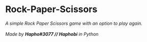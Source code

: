 # Rock-Paper-Scissors
<i>A simple Rock Paper Scissors game with an option to play again. <br><br>Made by <b>Hapho#3077 // Haphobi</b> in Python</i>
